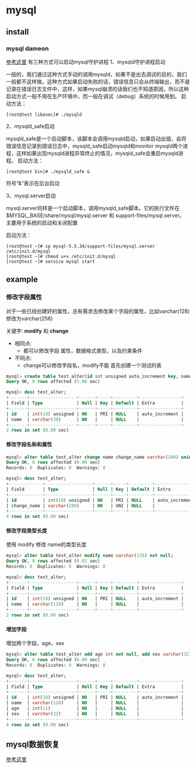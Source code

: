 # mysql


## install


### mysql dameon 
[参考这里](https://blog.csdn.net/alexdamiao/article/details/51498684)
有三种方式可以启动mysql守护进程
1、mysqld守护进程启动

一般的，我们通过这种方式手动的调用mysqld，如果不是出去调试的目的，我们一般都不这样做。这种方式如果启动失败的话，错误信息只会从终端输出，而不是记录在错误日志文件中，这样，如果mysql崩溃的话我们也不知道原因，所以这种启动方式一般不用在生产环境中，而一般在调试（debug）系统的时候用到。 
启动方法： 
```
[root@test libexec]# ./mysqld
```
2、mysqld_safe启动

mysqld_safe是一个启动脚本，该脚本会调用mysqld启动，如果启动出错，会将错误信息记录到错误日志中，mysqld_safe启动mysqld和monitor mysqld两个进程，这样如果出现mysqld进程异常终止的情况，mysqld_safe会重启mysqld进程。 
启动方法：
``` 
[root@test bin]# ./mysqld_safe & 
```
符号“&”表示在后台启动

3、mysql.server启动

mysql.server同样是一个启动脚本，调用mysqld_safe脚本。它的执行文件在$MYSQL_BASE/share/mysql/mysql.server 和 support-files/mysql.server。 
主要用于系统的启动和关闭配置

启动方法： 
```
[root@test ~]# cp mysql-5.5.34/support-files/mysql.server /etc/init.d/mysql 
[root@test ~]# chmod u+x /etc/init.d/mysql 
[root@test ~]# service mysql start
```
## example


### 修改字段属性
对于一些已经创建好的属性，总有需求去修改某个字段的属性，比如varchar(128)修改为varchar(256)

关键字:
**modify** 和 **change**
  - 相同点:
    - 都可以修改字段 属性，数据格式类型，以及约束条件
  - 不同点:
    - change可以修改字段名，modify不能
首先创建一个测试的表
```sql
mysql> create table test_alter(id int unsigned auto_increment key, name varchar(30) not null);
Query OK, 0 rows affected (5.00 sec)

mysql> desc test_alter;
+-------+------------------+------+-----+---------+----------------+
| Field | Type             | Null | Key | Default | Extra          |
+-------+------------------+------+-----+---------+----------------+
| id    | int(10) unsigned | NO   | PRI | NULL    | auto_increment |
| name  | varchar(30)      | NO   |     | NULL    |                |
+-------+------------------+------+-----+---------+----------------+
2 rows in set (0.00 sec)
```

#### 修改字段名称和属性
```sql
mysql> alter table test_alter change name change_name varchar(200) unique not null;
Query OK, 0 rows affected (0.00 sec)
Records: 0  Duplicates: 0  Warnings: 0

mysql> desc test_alter;
+-------------+------------------+------+-----+---------+----------------+
| Field       | Type             | Null | Key | Default | Extra          |
+-------------+------------------+------+-----+---------+----------------+
| id          | int(10) unsigned | NO   | PRI | NULL    | auto_increment |
| change_name | varchar(200)     | NO   | UNI | NULL    |                |
+-------------+------------------+------+-----+---------+----------------+
4 rows in set (0.00 sec)
```
#### 修改字段类型长度
使用 modify 修改 name的类型长度
```sql
mysql> alter table test_alter modify name varchar(128) not null;
Query OK, 0 rows affected (0.01 sec)
Records: 0  Duplicates: 0  Warnings: 0

mysql> desc test_alter;
+-------+------------------+------+-----+---------+----------------+
| Field | Type             | Null | Key | Default | Extra          |
+-------+------------------+------+-----+---------+----------------+
| id    | int(10) unsigned | NO   | PRI | NULL    | auto_increment |
| name  | varchar(128)     | NO   |     | NULL    |                |
+-------+------------------+------+-----+---------+----------------+
2 rows in set (0.00 sec)
```

#### 增加字段
增加两个字段，age，sex
```sql
mysql> alter table test_alter add age int not null, add sex varchar(32) not null;
Query OK, 0 rows affected (0.00 sec)
Records: 0  Duplicates: 0  Warnings: 0

mysql> desc test_alter;
+-------+------------------+------+-----+---------+----------------+
| Field | Type             | Null | Key | Default | Extra          |
+-------+------------------+------+-----+---------+----------------+
| id    | int(10) unsigned | NO   | PRI | NULL    | auto_increment |
| name  | varchar(128)     | NO   |     | NULL    |                |
| age   | int(11)          | NO   |     | NULL    |                |
| sex   | varchar(32)      | NO   |     | NULL    |                |
+-------+------------------+------+-----+---------+----------------+
4 rows in set (0.00 sec)
```


## mysql数据恢复
[参考这里](https://www.cnblogs.com/gomysql/p/3582058.html)
